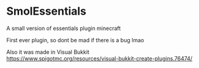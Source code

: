 # SmolEssentials
A small version of essentials plugin minecraft



First ever plugin, so dont be mad if there is a bug lmao


Also it was made in Visual Bukkit
https://www.spigotmc.org/resources/visual-bukkit-create-plugins.76474/
